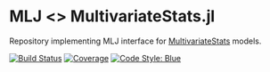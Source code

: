 # MLJ <> MultivariateStats.jl
Repository implementing MLJ interface for 
[MultivariateStats](https://github.com/JuliaStats/MultivariateStats.jl) models.


[![Build Status](https://github.com/alan-turing-institute/MLJMultivariateStatsInterface.jl/workflows/CI/badge.svg)](https://github.com/alan-turing-institute/MLJMultivariateStatsInterface.jl/actions)
[![Coverage](http://codecov.io/github/alan-turing-institute/MLJMultivariateStatsInterface.jl/coverage.svg?branch=master)](https://codecov.io/gh/alan-turing-institute/MLJMultivariateStatsInterface.jl)
[![Code Style: Blue](https://img.shields.io/badge/code%20style-blue-4495d1.svg)](https://github.com/invenia/BlueStyle)

